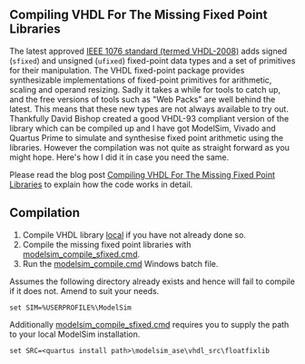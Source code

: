 ## Compiling VHDL For The Missing Fixed Point Libraries

The latest approved [IEEE 1076 standard (termed VHDL-2008)](https://standards.ieee.org/standard/1076-2008.html) adds signed (`sfixed`) and unsigned (`ufixed`) fixed-point data types and a set of primitives for their manipulation. The VHDL fixed-point package provides synthesizable implementations of fixed-point primitives for arithmetic, scaling and operand resizing. Sadly it takes a while for tools to catch up, and the free versions of tools such as "Web Packs" are well behind the latest. This means that these new types are not always available to try out. Thankfully David Bishop created a good VHDL-93 compliant version of the library which can be compiled up and I have got ModelSim, Vivado and Quartus Prime to simulate and synthesise fixed point arithmetic using the libraries. However the compilation was not quite as straight forward as you might hope. Here's how I did it in case you need the same.

Please read the blog post [Compiling VHDL For The Missing Fixed Point Libraries](http://blog.abbey1.org.uk/index.php/technology/compiling-vhdl-for-the-missing-fixed-and-floating) to explain how the code works in detail.

## Compilation

1. Compile VHDL library [local](../Local) if you have not already done so.
2. Compile the missing fixed point libraries with [modelsim_compile_sfixed.cmd](modelsim_compile_sfixed.cmd).
3. Run the [modelsim_compile.cmd](modelsim_compile.cmd) Windows batch file.

Assumes the following directory already exists and hence will fail to compile if it does not. Amend to suit your needs.

```batch
set SIM=%USERPROFILE%\ModelSim
```

Additionally [modelsim_compile_sfixed.cmd](modelsim_compile_sfixed.cmd) requires you to supply the path to your local ModelSim installation.

```batch
set SRC=<quartus install path>\modelsim_ase\vhdl_src\floatfixlib
```
